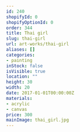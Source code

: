 ```yaml
---
id: 240
shopifyId: 0
shopifyOptionId: 0
order: 344
title: Thai girl
slug: thai-girl
url: art-works/thai-girl
aliases: []
categories:
- painting
inStock: false
isVisible: true
location: ""
height: 30
width: 20
date: 2017-01-01T00:00:00Z
materials:
- acrylic
- canvas
price: 300
mainImage: thai_girl.jpg
---
```

